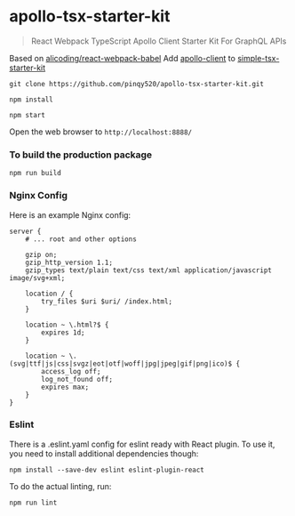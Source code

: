 # apollo-tsx-starter-kit

> React Webpack TypeScript Apollo Client Starter Kit For GraphQL APIs

Based on [alicoding/react-webpack-babel](https://github.com/alicoding/react-webpack-babel)
Add [apollo-client](https://github.com/apollostack/apollo-client) to [simple-tsx-starter-kit](https://github.com/pinqy520/simple-tsx-starter-kit)

```
git clone https://github.com/pinqy520/apollo-tsx-starter-kit.git

npm install

npm start
```

Open the web browser to `http://localhost:8888/`

### To build the production package

```
npm run build
```

### Nginx Config

Here is an example Nginx config:
```
server {
	# ... root and other options

	gzip on;
	gzip_http_version 1.1;
	gzip_types text/plain text/css text/xml application/javascript image/svg+xml;

	location / {
		try_files $uri $uri/ /index.html;
	}

	location ~ \.html?$ {
		expires 1d;
	}

	location ~ \.(svg|ttf|js|css|svgz|eot|otf|woff|jpg|jpeg|gif|png|ico)$ {
		access_log off;
		log_not_found off;
		expires max;
	}
}
```

### Eslint
There is a .eslint.yaml config for eslint ready with React plugin.
To use it, you need to install additional dependencies though:

```
npm install --save-dev eslint eslint-plugin-react
```

To do the actual linting, run:

```
npm run lint
```
